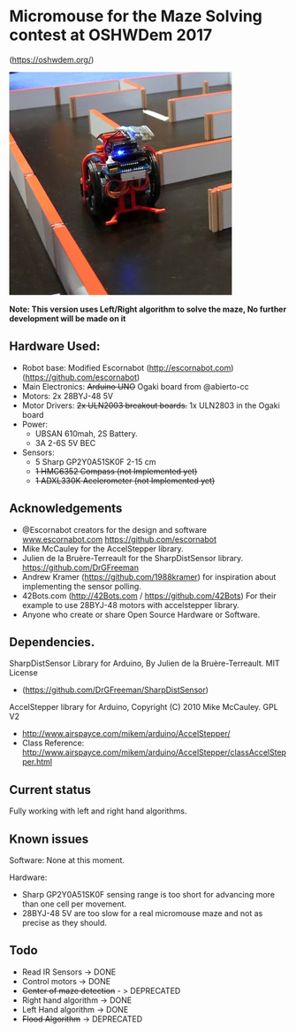 # Micromouse for the Maze Solving contest at OSHWDem 2017 
(https://oshwdem.org/)

![MZ_Z17](/images/MZ_Z17.jpg)

__Note: This version uses Left/Right algorithm to solve the maze, No further development will be made on it__

## Hardware Used:
  * Robot base: Modified Escornabot (http://escornabot.com) (https://github.com/escornabot)
  * Main Electronics: ~~Arduino UNO~~ Ogaki board from @abierto-cc 
  * Motors: 2x 28BYJ-48 5V
  * Motor Drivers: ~~2x ULN2003 breakout boards.~~ 1x ULN2803 in the Ogaki board
  * Power:
    * UBSAN 610mah, 2S Battery.
    * 3A 2-6S 5V BEC
  * Sensors:
    * 5 Sharp GP2Y0A51SK0F  2-15 cm
    * ~~1 HMC6352 Compass (not Implemented yet)~~
    * ~~1 ADXL330K Acelerometer (not Implemented yet)~~
    
## Acknowledgements

* @Escornabot creators for the design and software www.escornabot.com https://github.com/escornabot
* Mike McCauley for the AccelStepper library.
* Julien de la Bruère-Terreault for the SharpDistSensor library. https://github.com/DrGFreeman
* Andrew Kramer (https://github.com/1988kramer) for inspiration about implementing the sensor polling.
* 42Bots.com (http://42Bots.com / https://github.com/42Bots) For their example to use 28BYJ-48 motors with accelstepper library.
* Anyone who create or share Open Source Hardware or Software.

## Dependencies.
SharpDistSensor Library for Arduino, By Julien de la Bruère-Terreault. MIT License 
  * (https://github.com/DrGFreeman/SharpDistSensor)
  
AccelStepper library for Arduino, Copyright (C) 2010 Mike McCauley. GPL V2 
  * http://www.airspayce.com/mikem/arduino/AccelStepper/
  * Class Reference: http://www.airspayce.com/mikem/arduino/AccelStepper/classAccelStepper.html

## Current status

Fully working with left and right hand algorithms.

## Known issues

Software: None at this moment.

Hardware:
  * Sharp GP2Y0A51SK0F sensing range is too short for advancing more than one cell per movement.
  * 28BYJ-48 5V are too slow for a real micromouse maze and not as precise as they should.

## Todo

* Read IR Sensors -> DONE
* Control motors -> DONE
* ~~Center of maze detection~~ - > DEPRECATED
* Right hand algorithm -> DONE
* Left Hand algorithm -> DONE
* ~~Flood Algorithm~~ -> DEPRECATED

